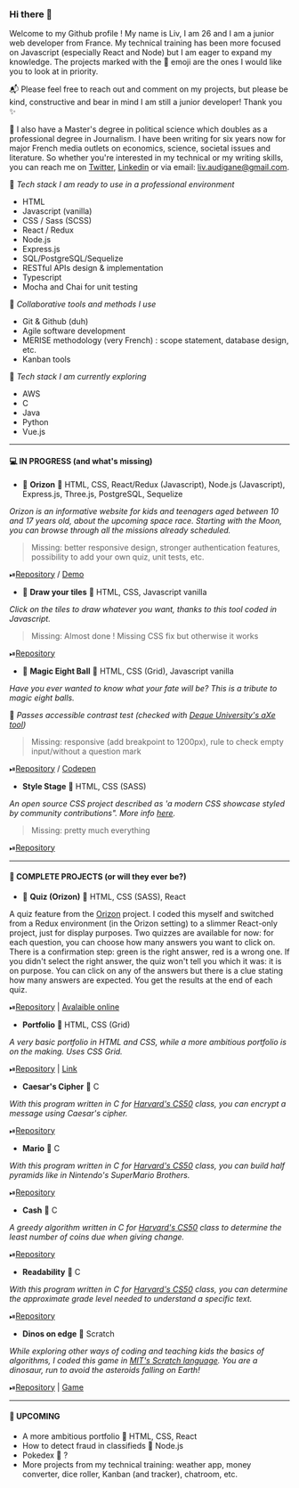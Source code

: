 ### Hi there 👋

Welcome to my Github profile ! My name is Liv, I am 26 and I am a junior web developer from France. My technical training has been more focused on Javascript (especially React and Node) but I am eager to expand my knowledge. The projects marked with the 🎯 emoji are the ones I would like you to look at in priority. 

📬 Please feel free to reach out and comment on my projects, but please be kind, constructive and bear in mind I am still a junior developer! Thank you ✨ 

📰 I also have a Master's degree in political science which doubles as a professional degree in Journalism. I have been writing for six years now for major French media outlets on economics, science, societal issues and literature. So whether you're interested in my technical or my writing skills, you can reach me on [Twitter](https://twitter.com/_elleivy), [Linkedin](https://www.linkedin.com/in/liv-audigane/) or via email: liv.audigane@gmail.com. 

📍 *Tech stack I am ready to use in a professional environment*
- HTML
- Javascript (vanilla)
- CSS / Sass (SCSS)
- React / Redux
- Node.js
- Express.js
- SQL/PostgreSQL/Sequelize
- RESTful APIs design & implementation
- Typescript
- Mocha and Chai for unit testing 

📍 *Collaborative tools and methods I use*
- Git & Github (duh)
- Agile software development 
- MERISE methodology (very French) : scope statement, database design, etc.
- Kanban tools

📍 *Tech stack I am currently exploring*
- AWS
- C
- Java
- Python
- Vue.js

---

#### 💻 IN PROGRESS (and what's missing)

- 🎯 __Orizon__ 🔸 HTML, CSS, React/Redux (Javascript), Node.js (Javascript), Express.js, Three.js, PostgreSQL, Sequelize

*Orizon is an informative website for kids and teenagers aged between 10 and 17 years old, about the upcoming space race. Starting with the Moon, you can browse through all the missions already scheduled.*

> Missing: better responsive design, stronger authentication features, possibility to add your own quiz, unit tests, etc.

⏯[Repository](https://github.com/livprojects/orizon) / [Demo](https://www.youtube.com/watch?v=yRnSeJcDcPs&feature=youtu.be&t=5041&ab_channel=O%27clock)


- 🎯 __Draw your tiles__ 🔸 HTML, CSS, Javascript vanilla

*Click on the tiles to draw whatever you want, thanks to this tool coded in Javascript.*

> Missing: Almost done ! Missing CSS fix but otherwise it works


⏯[Repository](https://github.com/livprojects/draw-your-tiles)


- 🎯 __Magic Eight Ball__ 🔸 HTML, CSS (Grid), Javascript vanilla

*Have you ever wanted to know what your fate will be? This is a tribute to magic eight balls.*

🔎 *Passes accessible contrast test (checked with [Deque University's aXe tool](https://dequeuniversity.com/color-contrast))*

> Missing: responsive (add breakpoint to 1200px), rule to check empty input/without a question mark

⏯[Repository](https://github.com/livprojects/MagicEightBall) / [Codepen](https://codepen.io/livprojects/full/abNjeqe)

- __Style Stage__ 🔸 HTML, CSS (SASS)

*An open source CSS project described as 'a modern CSS showcase styled by community contributions". More info [here](https://stylestage.dev/).*

> Missing: pretty much everything

⏯[Repository](https://github.com/livprojects/stylestage-CSShorizons)



---

#### 💾 COMPLETE PROJECTS (or will they ever be?)

- 🎯 __Quiz (Orizon)__ 🔸 HTML, CSS (SASS), React

A quiz feature from the [Orizon](https://github.com/livprojects/orizon) project. I coded this myself and switched from a Redux environment (in the Orizon setting) to a slimmer React-only project, just for display purposes. Two quizzes are available for now: for each question, you can choose how many answers you want to click on. There is a confirmation step: green is the right answer, red is a wrong one. If you didn't select the right answer, the quiz won't tell you which it was: it is on purpose. You can click on any of the answers but there is a clue stating how many answers are expected. You get the results at the end of each quiz.  

⏯[Repository](https://github.com/livprojects/quiz-orizon) | [Avalaible online](http://orizon-quiz.surge.sh/)


- __Portfolio__ 🔸 HTML, CSS (Grid)

*A very basic portfolio in HTML and CSS, while a more ambitious portfolio is on the making. Uses CSS Grid.*

⏯[Repository](https://github.com/livprojects/livprojects.github.io) | [Link](https://livprojects.github.io)

- __Caesar's Cipher__ 🔸 C

*With this program written in C for [Harvard's CS50](https://cs50.harvard.edu/college/2020/fall/) class, you can encrypt a message using Caesar's cipher.*

⏯[Repository](https://github.com/livprojects/Caesar)

- __Mario__ 🔸 C

*With this program written in C for [Harvard's CS50](https://cs50.harvard.edu/college/2020/fall/) class, you can build half pyramids like in Nintendo's SuperMario Brothers.*

⏯[Repository](https://github.com/livprojects/Mario)

- __Cash__ 🔸 C

*A greedy algorithm written in C for [Harvard's CS50](https://cs50.harvard.edu/college/2020/fall/) class to determine the least number of coins due when giving change.*

⏯[Repository](https://github.com/livprojects/Cash)

- __Readability__ 🔸 C

*With this program written in C for [Harvard's CS50](https://cs50.harvard.edu/college/2020/fall/) class, you can determine the approximate grade level needed to understand a specific text.*

⏯[Repository](https://github.com/livprojects/Readability)

- __Dinos on edge__ 🔸 Scratch

*While exploring other ways of coding and teaching kids the basics of algorithms, I coded this game in [MIT's Scratch language](https://scratch.mit.edu/). You are a dinosaur, run to avoid the asteroids falling on Earth!*

⏯[Repository](https://github.com/livprojects/DinosOnEdge) | [Game](https://scratch.mit.edu/projects/379421106)

---

#### 🔮 UPCOMING
- A more ambitious portfolio 🔸 HTML, CSS, React
- How to detect fraud in classifieds 🔸 Node.js 
- Pokedex 🔸 ?
- More projects from my technical training: weather app, money converter, dice roller, Kanban (and tracker), chatroom, etc. 

